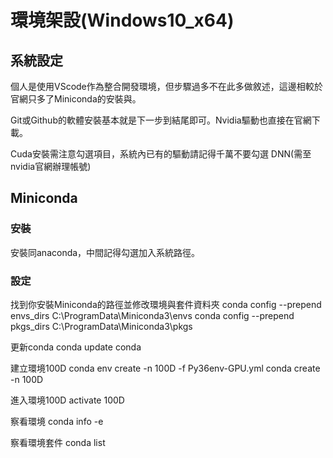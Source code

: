 # 環境架設(Windows10_x64) 
## 系統設定

個人是使用VScode作為整合開發環境，但步驟過多不在此多做敘述，這邊相較於官網只多了Miniconda的安裝與。

Git或Github的軟體安裝基本就是下一步到結尾即可。Nvidia驅動也直接在官網下載。

Cuda安裝需注意勾選項目，系統內已有的驅動請記得千萬不要勾選
DNN(需至nvidia官網辦理帳號)

## Miniconda
### 安裝

安裝同anaconda，中間記得勾選加入系統路徑。

### 設定

找到你安裝Miniconda的路徑並修改環境與套件資料夾
conda config --prepend envs_dirs C:\ProgramData\Miniconda3\envs
conda config --prepend pkgs_dirs C:\ProgramData\Miniconda3\pkgs

更新conda
conda update conda

建立環境100D
conda env create -n 100D -f Py36env-GPU.yml
conda create -n 100D

進入環境100D
activate 100D

察看環境
conda info -e

察看環境套件
conda list
